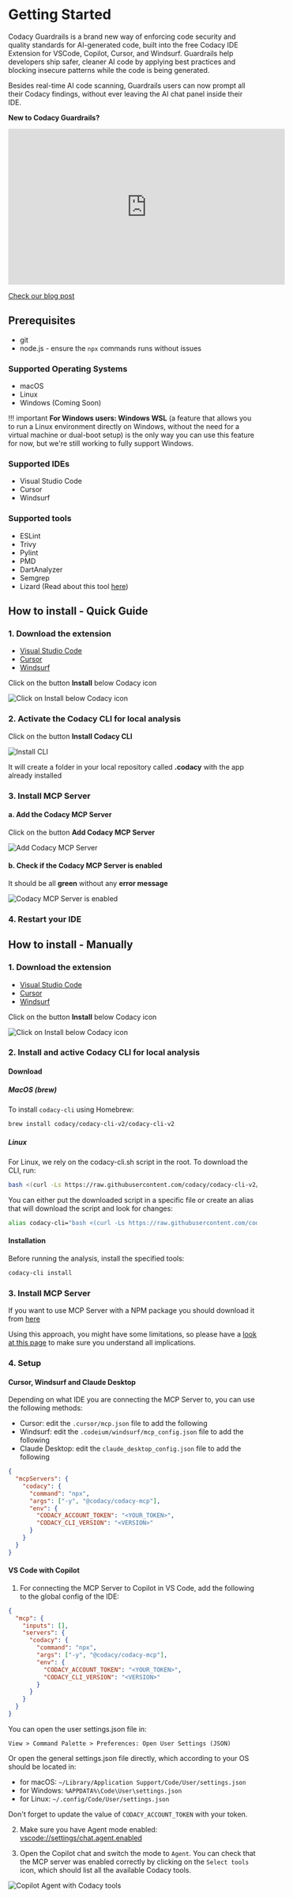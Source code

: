 # Getting Started

Codacy Guardrails is a brand new way of enforcing code security and quality standards for AI-generated code, built into the free Codacy IDE Extension for VSCode, Copilot, Cursor, and Windsurf. Guardrails help developers ship safer, cleaner AI code by applying best practices and blocking insecure patterns while the code is being generated.

Besides real-time AI code scanning, Guardrails users can now prompt all their Codacy findings, without ever leaving the AI chat panel inside their IDE.

**New to Codacy Guardrails?**

<iframe width="560" height="315" src="https://www.youtube.com/embed/uVyRWnnJu-0?si=Pnbk65EvpvvJRXX4" title="YouTube video player" frameborder="0" allow="accelerometer; autoplay; clipboard-write; encrypted-media; gyroscope; picture-in-picture; web-share" referrerpolicy="strict-origin-when-cross-origin" allowfullscreen></iframe>



[Check our blog post](https://blog.codacy.com/codacy-guardrails-free-real-time-enforcement-of-security-and-quality-standards)

## Prerequisites

- git
- node.js - ensure the `npx` commands runs without issues

### Supported Operating Systems

- macOS
- Linux
- Windows (Coming Soon)

!!! important 
    **For Windows users: Windows WSL** (a feature that allows you to run a Linux environment directly on Windows, without the need for a virtual machine or dual-boot setup) is the only way you can use this feature for now, but we're still working to fully support Windows.


### Supported IDEs

- Visual Studio Code
- Cursor
- Windsurf

### Supported tools

- ESLint
- Trivy
- Pylint
- PMD
- DartAnalyzer
- Semgrep
- Lizard (Read about this tool [here](https://docs.codacy.com/release-notes/cloud/cloud-2025-02-adding-ruff-lizard/#lizard))

## How to install - Quick Guide

### 1.  Download the extension

- [Visual Studio Code](https://tinyurl.com/codacy-vscode)
- [Cursor](http://tinyurl.com/codacy-cursor)
- [Windsurf](http://tinyurl.com/codacy-windsurf)

Click on the button **Install** below Codacy icon

![Click on Install below Codacy icon](images/install-codacy-extension.png)

### 2. Activate the Codacy CLI for local analysis

Click on the button **Install Codacy CLI**

![Install CLI](images/codacy-extension-activate-cli.png)

It will create a folder in your local repository called **.codacy** with the app already installed

### 3. Install MCP Server

#### a. Add the Codacy MCP Server

Click on the button **Add Codacy MCP Server**

![Add Codacy MCP Server](images/add-codacy-mcp-server.png)

#### b. Check if the Codacy MCP Server is enabled

It should be all **green** without any **error message**

![Codacy MCP Server is enabled](images/cursor-mcp-server-enabled.png)

### 4. Restart your IDE


## How to install - Manually

### 1.  Download the extension

- [Visual Studio Code](https://tinyurl.com/codacy-vscode)
- [Cursor](http://tinyurl.com/codacy-cursor)
- [Windsurf](http://tinyurl.com/codacy-windsurf)

Click on the button **Install** below Codacy icon

![Click on Install below Codacy icon](images/install-codacy-extension.png)

### 2.  Install and active Codacy CLI for local analysis

#### Download

##### MacOS (brew)

To install `codacy-cli` using Homebrew:

```bash
brew install codacy/codacy-cli-v2/codacy-cli-v2
```

##### Linux

For Linux, we rely on the codacy-cli.sh script in the root. To download the CLI, run:

```bash
bash <(curl -Ls https://raw.githubusercontent.com/codacy/codacy-cli-v2/main/codacy-cli.sh)
```
You can either put the downloaded script in a specific file or create an alias that will download the script and look for changes:

```bash
alias codacy-cli="bash <(curl -Ls https://raw.githubusercontent.com/codacy/codacy-cli-v2/main/codacy-cli.sh)"
```

#### Installation

Before running the analysis, install the specified tools:

```bash
codacy-cli install
```

### 3. Install MCP Server

If you want to use MCP Server with a NPM package you should download it from [here](https://www.npmjs.com/package/@codacy/codacy-mcp)

Using this approach, you might have some limitations, so please have a [look at this page](codacy-guardrails-limitations.md) to make sure you understand all implications.

### 4. Setup

#### Cursor, Windsurf and Claude Desktop

Depending on what IDE you are connecting the MCP Server to, you can use the following methods:

- Cursor: edit the `.cursor/mcp.json` file to add the following
- Windsurf: edit the `.codeium/windsurf/mcp_config.json` file to add the following
- Claude Desktop: edit the `claude_desktop_config.json` file to add the following

```json
{
  "mcpServers": {
    "codacy": {
      "command": "npx",
      "args": ["-y", "@codacy/codacy-mcp"],
      "env": {
        "CODACY_ACCOUNT_TOKEN": "<YOUR_TOKEN>",
        "CODACY_CLI_VERSION": "<VERSION>"
      }
    }
  }
}
```

#### VS Code with Copilot

1. For connecting the MCP Server to Copilot in VS Code, add the following to the global config of the IDE:

```json
{
  "mcp": {
    "inputs": [],
    "servers": {
      "codacy": {
        "command": "npx",
        "args": ["-y", "@codacy/codacy-mcp"],
        "env": {
          "CODACY_ACCOUNT_TOKEN": "<YOUR_TOKEN>",
          "CODACY_CLI_VERSION": "<VERSION>"
        }
      }
    }
  }
}
```

You can open the user settings.json file in:

`View > Command Palette > Preferences: Open User Settings (JSON)`

Or open the general settings.json file directly, which according to your OS should be located in:

- for macOS: `~/Library/Application Support/Code/User/settings.json`
- for Windows: `%APPDATA%\Code\User\settings.json`
- for Linux: `~/.config/Code/User/settings.json`

Don't forget to update the value of `CODACY_ACCOUNT_TOKEN` with your token.

2. Make sure you have Agent mode enabled: [vscode://settings/chat.agent.enabled](vscode://settings/chat.agent.enabled)

3. Open the Copilot chat and switch the mode to `Agent`. You can check that the MCP server was enabled correctly by clicking on the `Select tools` icon, which should list all the available Codacy tools.

![Copilot Agent with Codacy tools](images/copilot_agent.png)